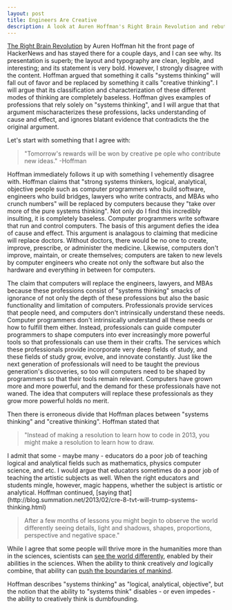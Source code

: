 ```yaml
---
layout: post
title: Engineers Are Creative
description: A look at Auren Hoffman's Right Brain Revolution and rebuttal
---
```

[The Right Brain Revolution](http://techgnotic.deviantart.com/journal/The-Rise-Of-The-Artist-You-Are-The-Future-356840683) by Auren Hoffman hit the front page of HackerNews and has stayed there for a couple days, and I can see why. Its presentation is superb; the layout and typography are clean, legible, and interesting; and its statement is very bold. However, I strongly disagree with the content. Hoffman argued that something it calls "systems thinking" will fall out of favor and be replaced by something it calls "creative thinking". I will argue that its classification and characterization of these different modes of thinking are completely baseless. Hoffman gives examples of professions that rely solely on "systems thinking", and I will argue that that argument mischaracterizes these professions, lacks understanding of cause and effect, and ignores blatant evidence that contradicts the the original argument.

Let's start with something that I agree with: <blockquote> "Tomorrow's rewards will be won by creative pe ople who contribute new ideas." -Hoffman </blockquote> Hoffman immediately follows it up with something I vehemently disagree with. Hoffman claims that "strong systems thinkers, logical, analytical, objective people such as computer programmers who build software, engineers who build bridges, lawyers who write contracts, and MBAs who crunch numbers" will be replaced by computers because they "take over more of the pure systems thinking". Not only do I find this incredibly insulting, it is completely baseless. Computer programmers write software that run and control computers. The basis of this argument defies the idea of cause and effect. This argument is analagous to claiming that medicine will replace doctors. Without doctors, there would be no one to create, improve, prescribe, or administer the medicine. Likewise, computers don't improve, maintain, or create themselves; computers are taken to new levels by computer engineers who create not only the software but also the hardware and everything in between for computers.

The claim that computers will replace the engineers, lawyers, and MBAs because these professions consist of "systems thinking" smacks of ignorance of not only the depth of these professions but also the basic functionality and limitation of computers. Professionals provide services that people need, and computers don't intrinsically understand these needs. Computer programmers don't intrinsically understand all these needs or how to fulfill them either. Instead, professionals can guide computer programmers to shape computers into ever increasingly more powerful tools so that professionals can use them in their crafts. The services which these professionals provide incorporate very deep fields of study, and these fields of study grow, evolve, and innovate constantly. Just like the next generation of professionals will need to be taught the previous generation's discoveries, so too will computers need to be shaped by programmers so that their tools remain relevant. Computers have grown more and more powerful, and the demand for these professionals have not waned. The idea that computers will replace these professionals as they grow more powerful holds no merit.

Then there is erroneous divide that Hoffman places between "systems thinking" and "creative thinking". Hoffman stated that 
<blockquote>"Instead of making a resolution to learn how to code in 2013, you might make a resolution to learn how to draw.</blockquote> I admit that some - maybe many - educators do a poor job of teaching logical and analytical fields such as mathematics, physics computer science, and etc. I would argue that educators sometimes do a poor job of teaching the artistic subjects as well. When the right educators and students mingle, however, magic happens, whether the subject is artistic or analytical. Hoffman continued, [saying that](http://blog.summation.net/2013/02/cre-8-tvt-will-trump-systems-thinking.html) 

<blockquote>After a few months of lessons you might begin to observe the world differently seeing details, light and shadows, shapes, proportions, perspective and negative space."</blockquote> 

While I agree that some people will thrive more in the humanities more than in the sciences, scientists can [see the world differently](http://abstrusegoose.com/275), enabled by their abilities in the sciences. When the ability to think creatively <em>and</em> logically combine, that ability can [push the boundaries of mankind](http://news.sciencemag.org/sciencenow/2013/03/physicists-discover-a-whopping.html).

Hoffman describes "systems thinking" as "logical, analytical, objective", but the notion that the ability to "systems think" disables - or even impedes - the ability to creatively think is dumbfounding.